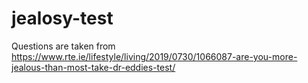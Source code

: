 # jealosy-test
Questions are taken from <a href="https://www.rte.ie/lifestyle/living/2019/0730/1066087-are-you-more-jealous-than-most-take-dr-eddies-test/">https://www.rte.ie/lifestyle/living/2019/0730/1066087-are-you-more-jealous-than-most-take-dr-eddies-test/</a>
